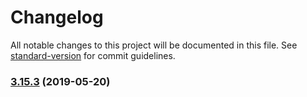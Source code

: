 # Changelog

All notable changes to this project will be documented in this file. See [standard-version](https://github.com/conventional-changelog/standard-version) for commit guidelines.

### [3.15.3](https://github.com/luxcium/pop-n-lock-theme-vscode/compare/v3.15.2...v3.15.3) (2019-05-20)
